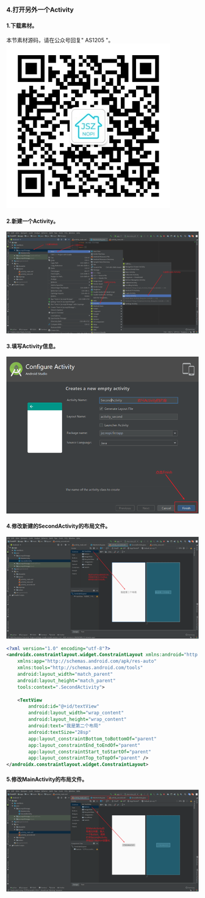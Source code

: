 ### 4.打开另外一个Activity
#### 1.下载素材。
本节素材源码，请在公众号回复" AS1205 "。
![title](https://raw.githubusercontent.com/JSZNopi/JSZImage/master/gitnote/2019/10/30/WXCODE-1572446034519.jpeg)

#### 2.新建一个Activity。
![title](https://raw.githubusercontent.com/JSZNopi/JSZImage/master/gitnote/2019/12/05/1-1575530594361.png)

#### 3.填写Activity信息。
![title](https://raw.githubusercontent.com/JSZNopi/JSZImage/master/gitnote/2019/12/05/2-1575530554653.png)

#### 4.修改新建的SecondActivity的布局文件。
![title](https://raw.githubusercontent.com/JSZNopi/JSZImage/master/gitnote/2019/12/05/3-1575530882769.png)
```xml
<?xml version="1.0" encoding="utf-8"?>
<androidx.constraintlayout.widget.ConstraintLayout xmlns:android="http://schemas.android.com/apk/res/android"
    xmlns:app="http://schemas.android.com/apk/res-auto"
    xmlns:tools="http://schemas.android.com/tools"
    android:layout_width="match_parent"
    android:layout_height="match_parent"
    tools:context=".SecondActivity">

    <TextView
        android:id="@+id/textView"
        android:layout_width="wrap_content"
        android:layout_height="wrap_content"
        android:text="我是第二个布局"
        android:textSize="28sp"
        app:layout_constraintBottom_toBottomOf="parent"
        app:layout_constraintEnd_toEndOf="parent"
        app:layout_constraintStart_toStartOf="parent"
        app:layout_constraintTop_toTopOf="parent" />
</androidx.constraintlayout.widget.ConstraintLayout>
```

#### 5.修改MainActivity的布局文件。
![title](https://raw.githubusercontent.com/JSZNopi/JSZImage/master/gitnote/2019/12/05/4-1575533569064.png)

